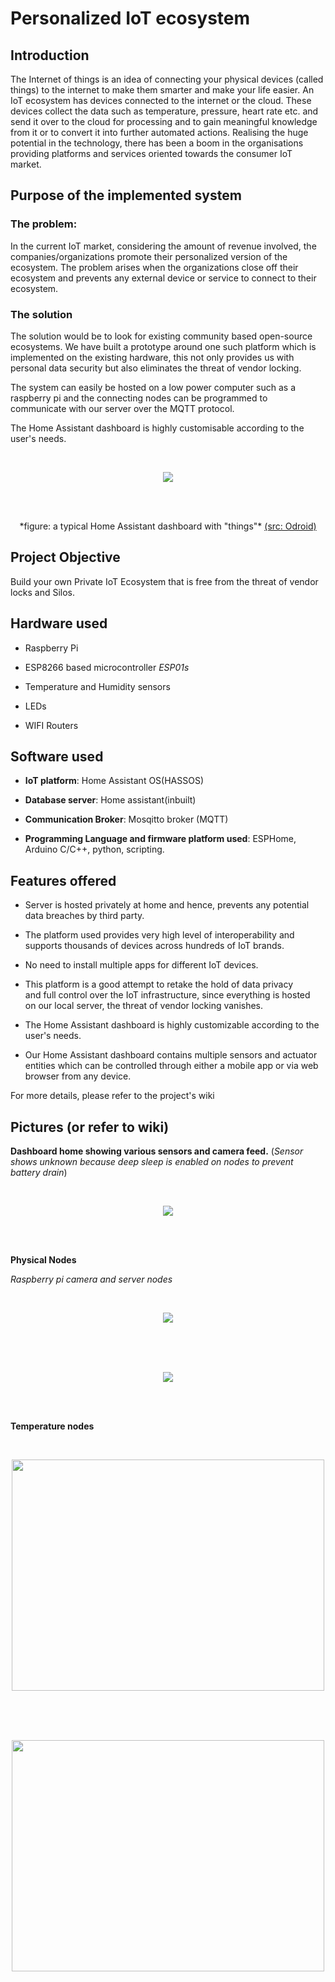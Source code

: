 # Personalized IoT ecosystem

## Introduction

The Internet of things is an idea of connecting your physical devices
(called things) to the internet to make them smarter and make your life
easier. An IoT ecosystem has devices connected to the internet or the
cloud. These devices collect the data such as temperature, pressure,
heart rate etc. and send it over to the cloud for processing and to gain
meaningful knowledge from it or to convert it into further automated
actions. Realising the huge potential in the technology, there has been
a boom in the organisations providing platforms and services oriented
towards the consumer IoT market.

## Purpose of the implemented system

### The problem:

In the current IoT market, considering the amount of revenue involved,
the companies/organization​s promote their personalized version of the
ecosystem​. The problem arises when the organizations close off their
ecosystem and prevents any external device or service to connect to
their ecosystem.

### The solution

The solution would be to look for existing community based open-source
ecosystems. We have built a prototype around one such platform which is
implemented on the existing hardware, this not only provides us with
personal data security but also eliminates the threat of vendor locking.

The system can easily be hosted on a low power computer such as a
raspberry pi and the connecting nodes can be programmed to communicate
with our server over the MQTT protocol.

The Home Assistant dashboard is highly customisable according to the
user's needs.

<br/>

<p align="Center">
  <img src="/osama.tasneem/Personal_IoT_Ecosystem/wiki/raw/images/cd9ca22b734e14377b292a22463abc663f17eaed.png">
</p>

<br/>
<br/>

<p align="Center"> 
    *figure: a typical Home Assistant dashboard with "things"*  
<a href="https://magazine.odroid.com/article/home-assistant/">(src: Odroid)</a>

</p> 

## Project Objective

Build your own Private IoT Ecosystem that is free from the threat of
vendor locks and Silos.

## Hardware used

-   Raspberry Pi

-   ESP8266 based microcontroller *ESP01s*

-   Temperature and Humidity sensors

-   LEDs

-   WIFI Routers

## Software used

-   **IoT platform**: Home Assistant OS(HASSOS)

-   **Database server**: Home assistant(inbuilt)

-   **Communication Broker**: Mosqitto broker (MQTT)

-   **Programming Language and firmware platform used**: ESPHome,
    Arduino C/C++, python, scripting.

## Features offered

-   Server is hosted privately at home and hence, prevents any potential
    data breaches by third party.

-   The platform used provides very high level of interoperability and
    supports thousands of devices across hundreds of IoT brands.

-   No need to install multiple apps for different IoT devices.

-   This platform is a good attempt to retake the hold of data privacy
    and full control over the IoT infrastructure, since everything is
    hosted on our local server, the threat of vendor locking vanishes.

-   The Home Assistant dashboard is highly customizable according to the
    user's needs.

-   Our Home Assistant dashboard contains multiple sensors and actuator
    entities which can be controlled through either a mobile app or via
    web browser from any device.

For more details, please refer to the project's wiki

## Pictures (or refer to wiki)

**Dashboard home showing various sensors and camera feed.** (*Sensor
shows unknown because deep sleep is enabled on nodes to prevent battery
drain*)


<br/>

<p align="Center">
  <img src="/osama.tasneem/Personal_IoT_Ecosystem/wiki/raw/images/d2d9b88cd6173f157dab0796d855a6540feea4bd.png">
</p>

<br/>
<br/>

**Physical Nodes**

*Raspberry pi camera and server nodes*


<br/>

<p align="Center">
  <img src="/osama.tasneem/Personal_IoT_Ecosystem/wiki/raw/images/95b9d5f1851691fc85e3653442e262d46e1da56e.png">
</p>

<br/>
<br/>


<br/>

<p align="Center">
  <img src="/osama.tasneem/Personal_IoT_Ecosystem/wiki/raw/images/29580f7ac6276203d616f989e23ff359d364da47.png">
</p>

<br/>
<br/>

**Temperature nodes**


<br/>

<p align="Center">
  <img width="500" height="370" src="/osama.tasneem/Personal_IoT_Ecosystem/wiki/raw/images/914eabd92b4103b277a67e7f11df39e5015647d1.jpg">
</p>

<br/>
<br/>


<br/>

<p align="Center">
  <img width="500" height="370" src="/osama.tasneem/Personal_IoT_Ecosystem/wiki/raw/images/97a2a608284fc8795c3dd5d1f7c6dddebb2cb54d.jpg">
</p>

<br/>
<br/>


